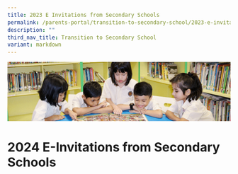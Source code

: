 ```yaml
---
title: 2023 E Invitations from Secondary Schools
permalink: /parents-portal/transition-to-secondary-school/2023-e-invitations-from-secondary-schools/
description: ""
third_nav_title: Transition to Secondary School
variant: markdown
---
```

![](/images/banner.gif)

2024 E-Invitations from Secondary Schools
=========================================

